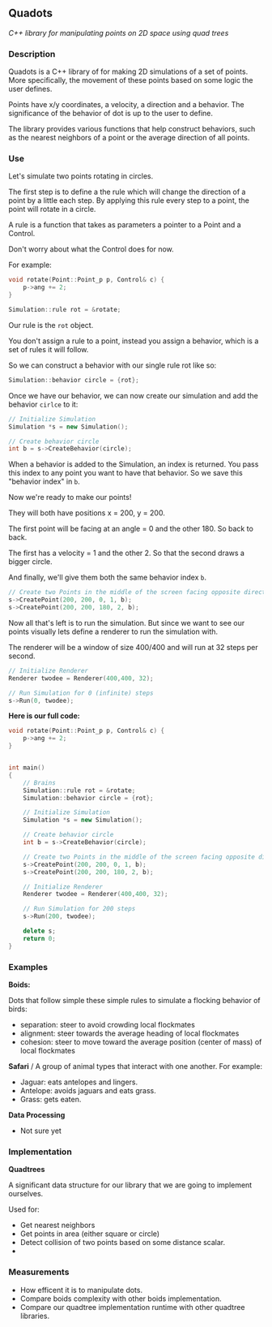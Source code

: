 ## Quadots
*C++ library for manipulating points on 2D space using quad trees*

### Description
Quadots is a C++ library of for making 2D simulations of a set of points. More specifically, the movement of these points based on some logic the user defines.

Points have x/y coordinates, a velocity, a direction and a behavior. The significance of the behavior of dot is up to the user to define.

The library provides various functions that help construct behaviors, such as the nearest neighbors of a point or the average direction of all points.

### Use

Let's simulate two points rotating in circles.

The first step is to define a the rule which will change the direction of a point by a little each step.
By applying this rule every step to a point, the point will rotate in a circle.

A rule is a function that takes as parameters a pointer to a Point and a Control.

Don't worry about what the Control does for now.

For example:

```c++
void rotate(Point::Point_p p, Control& c) {
    p->ang += 2;
}

Simulation::rule rot = &rotate;
```

Our rule is the ```rot``` object.

You don't assign a rule to a point, instead you assign a behavior, which is a set of rules it will follow.

So we can construct a behavior with our single rule rot like so:

```c++
Simulation::behavior circle = {rot};
```

Once we have our behavior, we can now create our simulation and add the behavior ```cirlce``` to it:

```c++
// Initialize Simulation
Simulation *s = new Simulation();

// Create behavior circle
int b = s->CreateBehavior(circle);
```

When a behavior is added to the Simulation, an index is returned. You pass this index to any point you want to have that behavior. So we save this "behavior index" in ```b```.

Now we're ready to make our points!

They will both have positions x = 200, y = 200.

The first point will be facing at an angle = 0 and the other 180. So back to back.

The first has a velocity = 1 and the other 2. So that the second draws a bigger circle.

And finally, we'll give them both the same behavior index ```b```.

```c++
// Create two Points in the middle of the screen facing opposite directions
s->CreatePoint(200, 200, 0, 1, b);
s->CreatePoint(200, 200, 180, 2, b);
``` 

Now all that's left is to run the simulation. But since we want to see our points visually lets define a renderer to run the simulation with.

The renderer will be a window of size 400/400 and will run at 32 steps per second.

```c++
// Initialize Renderer
Renderer twodee = Renderer(400,400, 32);

// Run Simulation for 0 (infinite) steps
s->Run(0, twodee);
```

**Here is our full code:**
```c++
void rotate(Point::Point_p p, Control& c) {
    p->ang += 2;
}


int main()
{
    // Brains
    Simulation::rule rot = &rotate;
    Simulation::behavior circle = {rot};

    // Initialize Simulation
    Simulation *s = new Simulation();

    // Create behavior circle
    int b = s->CreateBehavior(circle);

    // Create two Points in the middle of the screen facing opposite directions
    s->CreatePoint(200, 200, 0, 1, b);
    s->CreatePoint(200, 200, 180, 2, b);

    // Initialize Renderer
    Renderer twodee = Renderer(400,400, 32);

    // Run Simulation for 200 steps
    s->Run(200, twodee);

    delete s;
    return 0;
}
```

### Examples
**Boids:**

Dots that follow simple these simple rules to simulate a flocking behavior of birds:
* separation: steer to avoid crowding local flockmates
* alignment: steer towards the average heading of local flockmates
* cohesion: steer to move toward the average position (center of mass) of local flockmates

**Safari**
/
A group of animal types that interact with one another. For example:
* Jaguar: eats antelopes and lingers.
* Antelope: avoids jaguars and eats grass.
* Grass: gets eaten.

**Data Processing**

* Not sure yet

### Implementation

**Quadtrees**

A significant data structure for our library that we are going to implement ourselves.

Used for:
* Get nearest neighbors
* Get points in area (either square or circle)
* Detect collision of two points based on some distance scalar.
* 

### Measurements
* How efficent it is to manipulate dots.
* Compare boids complexity with other boids implementation.
* Compare our quadtree implementation runtime with other quadtree libraries.
